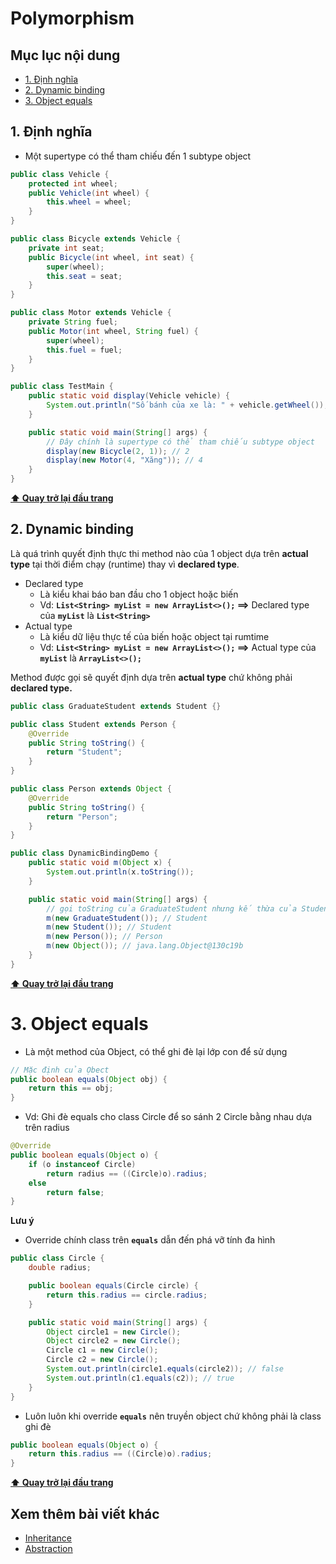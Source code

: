 # Polymorphism

## Mục lục nội dung

- [1. Định nghĩa](#1-định-nghĩa)
- [2. Dynamic binding](#2-dynamic-binding)
- [3. Object equals](#3-object-equals)

## 1. Định nghĩa

- Một supertype có thể tham chiếu đến 1 subtype object

```java
public class Vehicle {
    protected int wheel;
    public Vehicle(int wheel) {
        this.wheel = wheel;
    }
}

public class Bicycle extends Vehicle {
    private int seat;
    public Bicycle(int wheel, int seat) {
        super(wheel);
        this.seat = seat;
    }
}

public class Motor extends Vehicle {
    private String fuel;
    public Motor(int wheel, String fuel) {
        super(wheel);
        this.fuel = fuel;
    }
}

public class TestMain {
    public static void display(Vehicle vehicle) {
        System.out.println("Số bánh của xe là: " + vehicle.getWheel());
    }

    public static void main(String[] args) {
        // Đây chính là supertype có thể tham chiếu subtype object
        display(new Bicycle(2, 1)); // 2
        display(new Motor(4, "Xăng")); // 4
    }
}
```

**[⬆ Quay trở lại đầu trang](#mục-lục-nội-dung)**

## 2. Dynamic binding

Là quá trình quyết định thực thi method nào của 1 object dựa trên **actual type** tại thời điểm chạy (runtime) thay vì **declared type**.

- Declared type
  - Là kiểu khai báo ban đầu cho 1 object hoặc biến
  - Vd: **`List<String> myList = new ArrayList<>();` ==>** Declared type của **`myList`** là **`List<String>`**
- Actual type
  - Là kiểu dữ liệu thực tế của biến hoặc object tại rumtime
  - Vd: **`List<String> myList = new ArrayList<>();` ==>** Actual type của **`myList`** là **`ArrayList<>();`**

Method được gọi sẽ quyết định dựa trên **actual type** chứ không phải **declared type.**

```java
public class GraduateStudent extends Student {}

public class Student extends Person {
    @Override
    public String toString() {
        return "Student";
    }
}

public class Person extends Object {
    @Override
    public String toString() {
        return "Person";
    }
}

public class DynamicBindingDemo {
    public static void m(Object x) {
        System.out.println(x.toString());
    }

    public static void main(String[] args) {
        // gọi toString của GraduateStudent nhưng kế thừa của Student
        m(new GraduateStudent()); // Student
        m(new Student()); // Student
        m(new Person()); // Person
        m(new Object()); // java.lang.Object@130c19b
    }
}
```

**[⬆ Quay trở lại đầu trang](#mục-lục-nội-dung)**

# 3. Object equals

- Là một method của Object, có thể ghi đè lại lớp con để sử dụng

```java
// Mặc định của Ọbect
public boolean equals(Object obj) {
    return this == obj;
}
```

- Vd: Ghi đè equals cho class Circle để so sánh 2 Circle bằng nhau dựa trên radius

```java
@Override
public boolean equals(Object o) {
    if (o instanceof Circle)
        return radius == ((Circle)o).radius;
    else
        return false;
}
```

**Lưu ý**

- Override chính class trên **`equals`** dẫn đến phá vỡ tính đa hình

```java
public class Circle {
    double radius;

    public boolean equals(Circle circle) {
        return this.radius == circle.radius;
    }

    public static void main(String[] args) {
        Object circle1 = new Circle();
        Object circle2 = new Circle();
        Circle c1 = new Circle();
        Circle c2 = new Circle();
        System.out.println(circle1.equals(circle2)); // false
        System.out.println(c1.equals(c2)); // true
    }
}
```

- Luôn luôn khi override **`equals`** nên truyền object chứ không phải là class ghi đè

```java
public boolean equals(Object o) {
    return this.radius == ((Circle)o).radius;
} 
```

**[⬆ Quay trở lại đầu trang](#mục-lục-nội-dung)**

## Xem thêm bài viết khác

- [Inheritance](day015.md)
- [Abstraction](day017.md)
